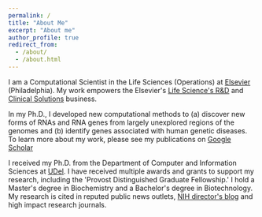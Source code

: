 ```yaml
---
permalink: /
title: "About Me"
excerpt: "About me"
author_profile: true
redirect_from: 
  - /about/
  - /about.html
---
```


I am a Computational Scientist in the Life Sciences (Operations) at [Elsevier](https://www.elsevier.com/) (Philadelphia). My work empowers the Elsevier's [Life Science's R&D](https://www.elsevier.com/rd-solutions/pharma-and-life-sciences-solutions) and [Clinical Solutions](https://www.elsevier.com/clinical-solutions) business. 

In my Ph.D., I developed new computational methods to (a) discover new forms of RNAs and RNA genes from largely unexplored regions of the genomes and (b) identify genes associated with human genetic diseases. To learn more about my work, please see my publications on [Google Scholar](https://scholar.google.com/citations?user=virwGJEAAAAJ&hl=en)

I received my Ph.D. from the Department of Computer and Information Sciences at [UDel](https://www.udel.edu/). I have received multiple awards and grants to support my research, including the 'Provost Distinguished Graduate Fellowship.' I hold a Master's degree in Biochemistry and a Bachelor's degree in Biotechnology. My research is cited in reputed public news outlets, [NIH director's blog](https://directorsblog.nih.gov/2018/05/17/snapshots-of-life-lens-crafting/) and high impact research journals. 



